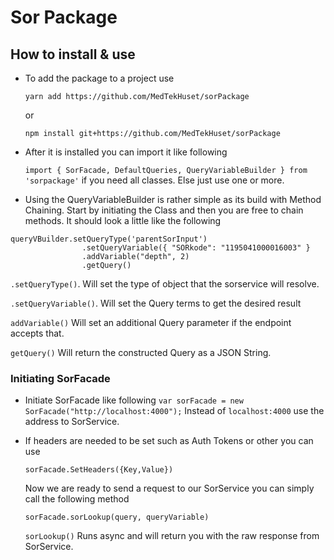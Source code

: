 ﻿# Sor Package

## How to install & use

- To add the package to a project use 

    `yarn add https://github.com/MedTekHuset/sorPackage` 
    
    or 
    
    `npm install git+https://github.com/MedTekHuset/sorPackage`

- After it is installed you can import it like following 

    `import { SorFacade, DefaultQueries, QueryVariableBuilder } from 'sorpackage'` if you need all classes.
Else just use one or more.

- Using the QueryVariableBuilder is rather simple as its build with Method Chaining. Start by initiating the Class and then you are free to chain methods. It should look a little like the following 
```
queryVBuilder.setQueryType('parentSorInput')
                .setQueryVariable({ "SORkode": "1195041000016003" }
                .addVariable("depth", 2)
                .getQuery()
```
`.setQueryType()`. Will set the type of object that the sorservice will resolve.

`.setQueryVariable()`. Will set the Query terms to get the desired result

`addVariable()` Will set an additional Query parameter if the endpoint accepts that.

`getQuery()` Will return the constructed Query as a JSON String.

### Initiating SorFacade

- Initiate SorFacade like following `var sorFacade = new SorFacade("http://localhost:4000");` Instead of `localhost:4000` use the address to SorService.

- If headers are needed to be set such as Auth Tokens or other you can use 

    `sorFacade.SetHeaders({Key,Value})` 
    
    Now we are ready to send a request to our SorService you can simply call the following method
    
    `sorFacade.sorLookup(query, queryVariable)`

    `sorLookup()` Runs async and will return you with the raw response from SorService. 
